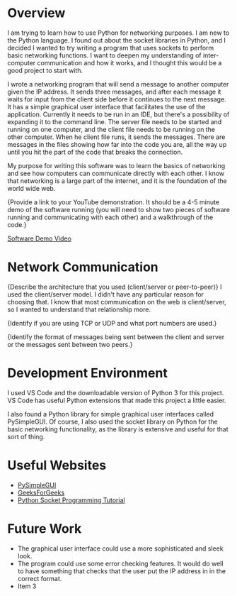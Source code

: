 # Overview

I am trying to learn how to use Python for networking purposes. I am new to the Python language. I found out about the socket libraries in Python, and I decided I wanted to try writing a program that uses sockets to perform basic networking functions. I want to deepen my understanding of inter-computer communication and how it works, and I thought this would be a good project to start with.

I wrote a networking program that will send a message to another computer given the IP address. It sends three messages, and after each message it waits for input from the client side before it continues to the next message. It has a simple graphical user interface that facilitates the use of the application. Currently it needs to be run in an IDE, but there's a possibility of expanding it to the command line. The server file needs to be started and running on one computer, and the client file needs to be running on the other computer. When he client file runs, it sends the messages. There are messages in the files showing how far into the code you are, all the way up until you hit the part of the code that breaks the connection.

My purpose for writing this software was to learn the basics of networking and see how computers can communicate directly with each other. I know that networking is a large part of the internet, and it is the foundation of the world wide web. 

{Provide a link to your YouTube demonstration.  It should be a 4-5 minute demo of the software running (you will need to show two pieces of software running and communicating with each other) and a walkthrough of the code.}

[Software Demo Video](http://youtube.link.goes.here)

# Network Communication

{Describe the architecture that you used (client/server or peer-to-peer)}
I used the client/server model. I didn't have any particular reason for choosing that. I know that most communication on the web is client/server, so I wanted to understand that relationship more.

{Identify if you are using TCP or UDP and what port numbers are used.}

{Identify the format of messages being sent between the client and server or the messages sent between two peers.}

# Development Environment

I used VS Code and the downloadable version of Python 3 for this project. VS Code has useful Python extensions that made this project a little easier.

I also found a Python library for simple graphical user interfaces called PySimpleGUI. Of course, I also used the socket library on Python for the basic networking functionality, as the library is extensive and useful for that sort of thing.

# Useful Websites

* [PySimpleGUI](https://pysimplegui.readthedocs.io/en/latest/)
* [GeeksForGeeks](https://www.geeksforgeeks.org/themes-in-pysimplegui/)
* [Python Socket Programming Tutorial](https://www.youtube.com/watch?v=3QiPPX-KeSc)

# Future Work

* The graphical user interface could use a more sophisticated and sleek look.
* The program could use some error checking features. It would do well to have something that checks that the user put the IP address in in the correct format.
* Item 3
